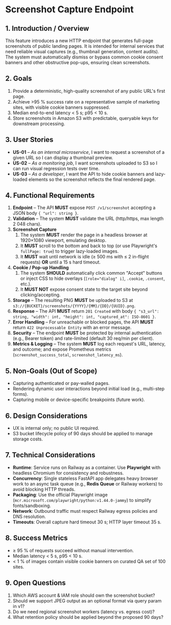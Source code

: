 # Screenshot Capture Endpoint

## 1. Introduction / Overview

This feature introduces a new HTTP endpoint that generates full-page screenshots of public landing pages. It is intended for internal services that need reliable visual captures (e.g., thumbnail generation, content audits). The system must automatically dismiss or bypass common cookie consent banners and other obstructive pop-ups, ensuring clean screenshots.

## 2. Goals

1. Provide a deterministic, high-quality screenshot of any public URL's first page.
2. Achieve >95 % success rate on a representative sample of marketing sites, with visible cookie banners suppressed.
3. Median end-to-end latency < 5 s; p95 < 10 s.
4. Store screenshots in Amazon S3 with predictable, queryable keys for downstream processing.

## 3. User Stories

- **US-01** – _As an internal microservice_, I want to request a screenshot of a given URL so I can display a thumbnail preview.
- **US-02** – _As a monitoring job_, I want screenshots uploaded to S3 so I can run visual regression tests over time.
- **US-03** – _As a developer_, I want the API to hide cookie banners and lazy-loaded elements so the screenshot reflects the final rendered page.

## 4. Functional Requirements

1. **Endpoint** – The API **MUST** expose `POST /v1/screenshot` accepting a JSON body `{ "url": string }`.
2. **Validation** – The system **MUST** validate the URL (http/https, max length 2 048 chars).
3. **Screenshot Capture**
   1. The system **MUST** render the page in a headless browser at 1920×1080 viewport, emulating desktop.
   2. It **MUST** scroll to the bottom and back to top (or use Playwright's `fullPage: true`) to trigger lazy-loaded images.
   3. It **MUST** wait until network is idle (≥ 500 ms with ≤ 2 in-flight requests) **OR** until a 15 s hard timeout.
4. **Cookie / Pop-up Handling**
   1. The system **SHOULD** automatically click common "Accept" buttons or inject CSS to hide overlays (`[role="dialog" i]`, `.cookie`, `.consent`, etc.).
   2. It **MUST NOT** expose consent state to the target site beyond clicking/accepting.
5. **Storage** – The resulting PNG **MUST** be uploaded to S3 at `s3://{BUCKET}/screenshots/{YYYY}/{MM}/{DD}/{UUID}.png`.
6. **Response** – The API **MUST** return `201 Created` with body `{ "s3_url": string, "width": int, "height": int, "captured_at": ISO-8601 }`.
7. **Error Handling** – For unreachable or blocked pages, the API **MUST** return `422 Unprocessable Entity` with an error message.
8. **Security** – The endpoint **MUST** be protected by internal authentication (e.g., Bearer token) and rate-limited (default 30 req/min per client).
9. **Metrics & Logging** – The system **MUST** log each request's URL, latency, and outcome; and expose Prometheus metrics (`screenshot_success_total`, `screenshot_latency_ms`).

## 5. Non-Goals (Out of Scope)

- Capturing authenticated or pay-walled pages.
- Rendering dynamic user interactions beyond initial load (e.g., multi-step forms).
- Capturing mobile or device-specific breakpoints (future work).

## 6. Design Considerations

- UX is internal only; no public UI required.
- S3 bucket lifecycle policy of 90 days should be applied to manage storage costs.

## 7. Technical Considerations

- **Runtime**: Service runs on Railway as a container. Use **Playwright** with headless Chromium for consistency and robustness.
- **Concurrency**: Single stateless FastAPI app delegates heavy browser work to an async task queue (e.g., **Redis Queue** or Railway workers) to avoid blocking HTTP threads.
- **Packaging**: Use the official Playwright image (`mcr.microsoft.com/playwright/python:v1.44.0-jammy`) to simplify fonts/sandboxing.
- **Network**: Outbound traffic must respect Railway egress policies and DNS resolution.
- **Timeouts**: Overall capture hard timeout 30 s; HTTP layer timeout 35 s.

## 8. Success Metrics

- ≥ 95 % of requests succeed without manual intervention.
- Median latency < 5 s, p95 < 10 s.
- < 1 % of images contain visible cookie banners on curated QA set of 100 sites.

## 9. Open Questions

1. Which AWS account & IAM role should own the screenshot bucket?
2. Should we support JPEG output as an optional format via query param in v1?
3. Do we need regional screenshot workers (latency vs. egress cost)?
4. What retention policy should be applied beyond the proposed 90 days?
